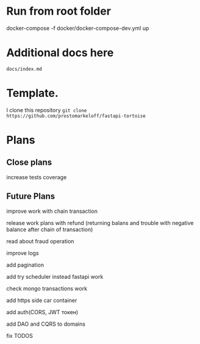 # Run from root folder
docker-compose  -f docker/docker-compose-dev.yml up

# Additional docs here
`docs/index.md`

# Template.
I clone this repository `git clone https://github.com/prostomarkeloff/fastapi-tortoise`

# Plans
## Close plans
increase tests coverage

## Future Plans
improve work with chain transaction

release work plans with refund (returning balans and trouble with negative balance after chain of transaction)

read about fraud operation 

improve logs

add pagination

add try scheduler instead fastapi work

check mongo transactions work

add https side car container

add auth(CORS, JWT токен)

add DAO and CQRS to domains

fix TODOS
